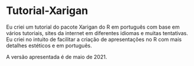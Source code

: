 # Tutorial-Xarigan
Eu criei um tutorial do pacote Xarigan do R em português com base em vários tutoriais, sites da internet em diferentes idiomas e muitas tentativas. Eu criei no intuito de facilitar a criação de apresentações no R com mais detalhes estéticos e em português.

A versão apresentada é de maio de 2021.
